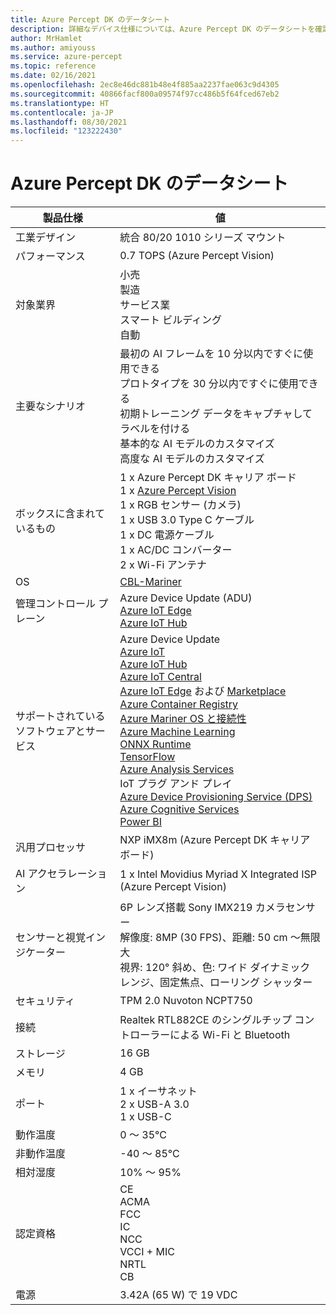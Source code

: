 ```yaml
---
title: Azure Percept DK のデータシート
description: 詳細なデバイス仕様については、Azure Percept DK のデータシートを確認してください
author: MrHamlet
ms.author: amiyouss
ms.service: azure-percept
ms.topic: reference
ms.date: 02/16/2021
ms.openlocfilehash: 2ec8e46dc881b48e4f885aa2237fae063c9d4305
ms.sourcegitcommit: 40866facf800a09574f97cc486b5f64fced67eb2
ms.translationtype: HT
ms.contentlocale: ja-JP
ms.lasthandoff: 08/30/2021
ms.locfileid: "123222430"
---
```

# <a name="azure-percept-dk-datasheet"></a>Azure Percept DK のデータシート

|製品仕様           |値     |
|--------------------------------|--------|
|工業デザイン               |統合 80/20 1010 シリーズ マウント |
|パフォーマンス                     |0.7 TOPS (Azure Percept Vision)|
|対象業界               |小売 <br> 製造 <br> サービス業 <br> スマート ビルディング <br> 自動 |
|主要なシナリオ                  |最初の AI フレームを 10 分以内ですぐに使用できる <br> プロトタイプを 30 分以内ですぐに使用できる <br> 初期トレーニング データをキャプチャしてラベルを付ける <br> 基本的な AI モデルのカスタマイズ <br> 高度な AI モデルのカスタマイズ |
|ボックスに含まれているもの                 |1 x Azure Percept DK キャリア ボード  <br> 1 x [Azure Percept Vision](./azure-percept-vision-datasheet.md) <br> 1 x RGB センサー (カメラ) <br> 1 x USB 3.0 Type C ケーブル <br> 1 x DC 電源ケーブル <br> 1 x AC/DC コンバーター <br> 2 x Wi-Fi アンテナ  |
|OS                              |[CBL-Mariner](https://github.com/microsoft/CBL-Mariner)           |
|管理コントロール プレーン        |Azure Device Update (ADU) <br> [Azure IoT Edge](https://azure.microsoft.com/services/iot-edge/) <br> [Azure IoT Hub](https://azure.microsoft.com/services/iot-hub/)          |
|サポートされているソフトウェアとサービス |Azure Device Update <br> [Azure IoT](https://azure.microsoft.com/overview/iot/) <br> [Azure IoT Hub](https://azure.microsoft.com/services/iot-hub/) <br> [Azure IoT Central](https://azure.microsoft.com/services/iot-central/) <br> [Azure IoT Edge](https://azure.microsoft.com/services/iot-edge/) および [Marketplace](https://azuremarketplace.microsoft.com/marketplace/apps/category/internet-of-things?page=1) <br> [Azure Container Registry](https://azure.microsoft.com/services/container-registry/) <br> [Azure Mariner OS と接続性](https://github.com/microsoft/CBL-Mariner) <br> [Azure Machine Learning](https://azure.microsoft.com/services/machine-learning/) <br> [ONNX Runtime](https://www.onnxruntime.ai/) <br> [TensorFlow](https://www.tensorflow.org/) <br> [Azure Analysis Services](https://azure.microsoft.com/services/analysis-services/) <br> IoT プラグ アンド プレイ <br> [Azure Device Provisioning Service (DPS)](../iot-dps/index.yml) <br> [Azure Cognitive Services](https://azure.microsoft.com/services/cognitive-services/) <br> [Power BI](https://powerbi.microsoft.com/)      |
|汎用プロセッサ               |NXP iMX8m (Azure Percept DK キャリア ボード)        |
|AI アクセラレーション                 |1 x Intel Movidius Myriad X Integrated ISP (Azure Percept Vision) |
|センサーと視覚インジケーター   |6P レンズ搭載 Sony IMX219 カメラセンサー<br>解像度: 8MP (30 FPS)、距離: 50 cm ～無限大<br>視界: 120° 斜め、色: ワイド ダイナミック レンジ、固定焦点、ローリング シャッター|
|セキュリティ                        |TPM 2.0 Nuvoton NCPT750 |
|接続                    |Realtek RTL882CE のシングルチップ コントローラーによる Wi-Fi と Bluetooth     |
|ストレージ                         |16 GB     |
|メモリ                          |4 GB     |
|ポート                           |1 x イーサネット <br> 2 x USB-A 3.0 <br> 1 x USB-C     |
|動作温度           |0 ～ 35°C     |
|非動作温度       |-40 ～ 85°C     |
|相対湿度               |10% ～ 95%    |
|認定資格                   |CE <br> ACMA <br> FCC <br> IC <br> NCC <br> VCCI + MIC <br> NRTL <br> CB   |
|電源                    |3\.42A (65 W) で 19 VDC |